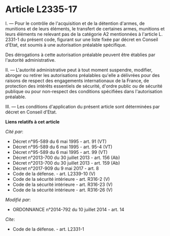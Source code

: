 # Article L2335-17

I. ― Pour le contrôle de l'acquisition et de la détention d'armes, de munitions et de leurs éléments, le transfert de
certaines armes, munitions et leurs éléments ne relevant pas de la catégorie A2 mentionnées à l'article L. 2331-1 du présent
code, figurant sur une liste fixée par décret en Conseil d'Etat, est soumis à une autorisation préalable spécifique. 

Des dérogations à cette autorisation préalable peuvent être établies par l'autorité administrative. 

II. ― L'autorité administrative peut à tout moment suspendre, modifier, abroger ou retirer les autorisations préalables
qu'elle a délivrées pour des raisons de respect des engagements internationaux de la France, de protection des intérêts
essentiels de sécurité, d'ordre public ou de sécurité publique ou pour non-respect des conditions spécifiées dans
l'autorisation préalable. 

III. ― Les conditions d'application du présent article sont déterminées par décret en Conseil d'Etat.

**Liens relatifs à cet article**

_Cité par_:

  - Décret n°95-589 du 6 mai 1995 - art. 91 (VT)
  - Décret n°95-589 du 6 mai 1995 - art. 95-4 (VT)
  - Décret n°95-589 du 6 mai 1995 - art. 99 (VT)
  - Décret n°2013-700 du 30 juillet 2013 - art. 156 (Ab)
  - Décret n°2013-700 du 30 juillet 2013 - art. 159 (Ab)
  - Décret n°2017-909 du 9 mai 2017 - art. 8
  - Code de la défense. - art. L2339-10 (V)
  - Code de la sécurité intérieure - art. R316-2 (V)
  - Code de la sécurité intérieure - art. R316-23 (V)
  - Code de la sécurité intérieure - art. R316-26 (V)

_Modifié par_:

  - ORDONNANCE n°2014-792 du 10 juillet 2014 - art. 14

_Cite_:

  - Code de la défense. - art. L2331-1
